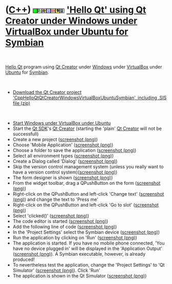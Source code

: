 
 

 

 

 

 

([C++](Cpp.md)) ![OKAY](PicGreen.png)![Qt Creator](PicQtCreator.png)![Window](PicWindows.png)![VirtualBox](PicVirtualBox.png)![Ubuntu](PicUbuntu.png)![Symbian](PicSymbian.png)![Mobile](PicMobile.png) ['Hello Qt' using Qt Creator under Windows under VirtualBox under Ubuntu for Symbian](CppHelloQtQtCreatorWindowsVirtualBoxUbuntuSymbian.md)
=====================================================================================================================================================================================================================================================================================================================================================

 

[Hello Qt](CppHelloQt.md) program using [Qt Creator](CppQtCreator.md)
under [Windows](CppWindows.md) under [VirtualBox](CppVirtualBox.md)
under [Ubuntu](CppUbuntu.md) for [Symbian](CppSymbian.md).

 

-   [Download the Qt Creator project
    'CppHelloQtQtCreatorWindowsVirtualBoxUbuntuSymbian', including .SIS
    file (zip)](CppHelloQtQtCreatorWindowsVirtualBoxUbuntuSymbian.zip)

 

-   [Start Windows under VirtualBox under
    Ubuntu](CppWindowsVirtualBoxUbuntu.md)
-   Start the [Qt SDK](CppQtSdk.md)'s [Qt Creator](CppQtCreator.md)
    (starting the 'plain' [Qt Creator](CppQtCreator.md) will not
    be successfull)
-   Create a new project
    ([screenshot (png)](CppHelloQtQtCreatorWindowsVirtualBoxUbuntuSymbian1.png))
-   Choose 'Mobile Application'
    ([screenshot (png)](CppHelloQtQtCreatorWindowsVirtualBoxUbuntuSymbian2.png))
-   Choose a folder to save the application
    ([screenshot (png)](CppHelloQtQtCreatorWindowsVirtualBoxUbuntuSymbian3.png))
-   Select all environment types
    ([screenshot (png)](CppHelloQtQtCreatorWindowsVirtualBoxUbuntuSymbian4.png))
-   Create a Dialog called 'Dialog'
    ([screenshot (png)](CppHelloQtQtCreatorWindowsVirtualBoxUbuntuSymbian5.png))
-   Skip the version control management system (unless you really want
    to have a version control
    system)([screenshot (png)](CppHelloQtQtCreatorWindowsVirtualBoxUbuntuSymbian6.png))
-   The form designer is shown
    ([screenshot (png)](CppHelloQtQtCreatorWindowsVirtualBoxUbuntuSymbian7.png))
-   From the widget toolbar, drag a QPushButton on the form
    ([screenshot (png)](CppHelloQtQtCreatorWindowsVirtualBoxUbuntuSymbian8.png))
-   Right-click on the QPushButton and left-click 'Change text'
    ([screenshot (png)](CppHelloQtQtCreatorWindowsVirtualBoxUbuntuSymbian9.png))
    and change the text to 'Press me'
-   Right-click on the QPushButton and left-click 'Go to slot'
    ([screenshot (png)](CppHelloQtQtCreatorWindowsVirtualBoxUbuntuSymbian10.png))
-   Select 'clicked()'
    ([screenshot (png)](CppHelloQtQtCreatorWindowsVirtualBoxUbuntuSymbian11.png))
-   The code editor is started
    ([screenshot (png)](CppHelloQtQtCreatorWindowsVirtualBoxUbuntuSymbian12.png))
-   Add the following line of code
    ([screenshot (png)](CppHelloQtQtCreatorWindowsVirtualBoxUbuntuSymbian13.png))
-   In the 'Project Settings' select the Symbian device
    ([screenshot (png)](CppHelloQtQtCreatorWindowsVirtualBoxUbuntuSymbian14.png))
-   Run the application by clicking on 'Run'
    ([screenshot (png)](CppHelloQtQtCreatorWindowsVirtualBoxUbuntuSymbian15.png))
-   The application is started. If you have no mobile phone connected,
    'You have no device plugged in' will be displayed in the
    'Application Output'
    ([screenshot (png)](CppHelloQtQtCreatorWindowsVirtualBoxUbuntuSymbian16.png)).
    A Symbian executable, however, is already produced!
-   To nevertheless test the application, change the 'Project Settings'
    to 'Qt Simulator'
    ([screenshot (png)](CppHelloQtQtCreatorWindowsVirtualBoxUbuntuSymbian17.png)).
    Click 'Run'
-   The application is shown in the Qt Simulator
    ([screenshot (png)](CppHelloQtQtCreatorWindowsVirtualBoxUbuntuSymbian18.png))

 

 

 

 

 

